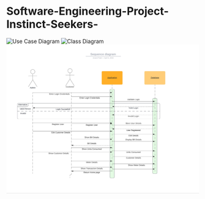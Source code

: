 # Software-Engineering-Project-Instinct-Seekers-
![Use Case Diagram](https://user-images.githubusercontent.com/53463176/159452733-801c9f65-8049-4e16-8b9a-939a582c876d.png)
![Class Diagram](https://user-images.githubusercontent.com/53463176/159452755-49c6b65b-0563-4d68-9309-5ea107bff279.png)
![Sequence Diagram](https://github.com/bhaschnei101/Software-Engineering-Project-Instinct-Seekers-/blob/main/Week-3/Sequence%20Diagram.png)

